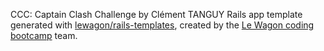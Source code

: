 CCC: Captain Clash Challenge by Clément TANGUY
Rails app template generated with [lewagon/rails-templates](https://github.com/lewagon/rails-templates), created by the [Le Wagon coding bootcamp](https://www.lewagon.com) team.
